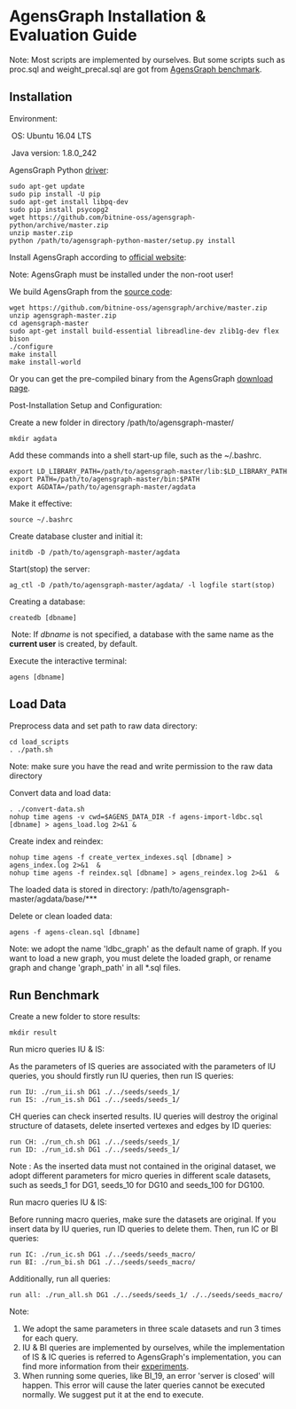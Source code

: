 # AgensGraph Installation & Evaluation Guide

Note: Most scripts are implemented by ourselves. But some scripts such as proc.sql and weight_precal.sql are got from [AgensGraph benchmark](https://github.com/bitnine-oss/ldbc-snb-agensgraph). 

## Installation

Environment:

​	OS: Ubuntu 16.04 LTS

​	Java version: 1.8.0_242

AgensGraph Python [driver](https://github.com/bitnine-oss/agensgraph-python):

```
sudo apt-get update
sudo pip install -U pip
sudo apt-get install libpq-dev
sudo pip install psycopg2
wget https://github.com/bitnine-oss/agensgraph-python/archive/master.zip
unzip master.zip
python /path/to/agensgraph-python-master/setup.py install
```



Install AgensGraph according to [official website](https://bitnine.net/documentations/manual/agens_graph_quick_guide.html#installation):

Note: AgensGraph must be installed under the non-root user!

We build AgensGraph from the [source code](https://github.com/bitnine-oss/agensgraph):

```
wget https://github.com/bitnine-oss/agensgraph/archive/master.zip
unzip agensgraph-master.zip
cd agensgraph-master
sudo apt-get install build-essential libreadline-dev zlib1g-dev flex bison
./configure
make install
make install-world
```

Or you can get the pre-compiled binary from the AgensGraph [download page](https://bitnine.net/downloads).



Post-Installation Setup and Configuration:

Create a new folder in directory /path/to/agensgraph-master/

```
mkdir agdata
```

Add these commands into a shell start-up file, such as the ~/.bashrc.

```
export LD_LIBRARY_PATH=/path/to/agensgraph-master/lib:$LD_LIBRARY_PATH
export PATH=/path/to/agensgraph-master/bin:$PATH
export AGDATA=/path/to/agensgraph-master/agdata
```

Make it effective:

```
source ~/.bashrc
```

Create database cluster and initial it:

```
initdb -D /path/to/agensgraph-master/agdata
```

Start(stop) the server:

```
ag_ctl -D /path/to/agensgraph-master/agdata/ -l logfile start(stop)
```

Creating a database:

```
createdb [dbname]
```

​	Note: If *dbname* is not specified, a database with the same name as the **current user** is created, by default.

Execute the interactive terminal:

```
agens [dbname]
```



## Load Data

Preprocess data and set path to raw data directory:

```
cd load_scripts
. ./path.sh
```

Note: make sure you have the read and write permission to the raw data directory

Convert data and load data:

```
. ./convert-data.sh
nohup time agens -v cwd=$AGENS_DATA_DIR -f agens-import-ldbc.sql [dbname] > agens_load.log 2>&1 &
```

Create index and reindex:

```
nohup time agens -f create_vertex_indexes.sql [dbname] > agens_index.log 2>&1  &
nohup time agens -f reindex.sql [dbname] > agens_reindex.log 2>&1  &
```

The loaded data is stored in directory: /path/to/agensgraph-master/agdata/base/***

Delete or clean loaded data:

```
agens -f agens-clean.sql [dbname] 
```

Note:  we adopt the name 'ldbc_graph' as the default name of graph. If you want to load a new graph, you must delete the loaded graph, or rename graph and change  'graph_path' in all *.sql files.



## Run Benchmark

Create a new folder to store results:

```
mkdir result
```

Run micro queries IU & IS:

As the parameters of IS queries are associated with the parameters of IU queries, you should firstly run IU queries, then run IS queries:

```
run IU: ./run_ii.sh DG1 ./../seeds/seeds_1/
run IS: ./run_is.sh DG1 ./../seeds/seeds_1/
```

CH queries can check inserted results. IU queries will destroy the original structure of datasets,  delete inserted vertexes and edges by ID queries:

```
run CH: ./run_ch.sh DG1 ./../seeds/seeds_1/
run ID: ./run_id.sh DG1 ./../seeds/seeds_1/
```

Note : As the inserted data must not contained in the original dataset, we adopt different parameters for micro queries in different scale datasets, such as seeds_1 for DG1, seeds_10 for DG10 and seeds_100 for DG100.



Run macro queries IU & IS:

Before running macro queries, make sure the datasets are original. If you insert data by IU queries, run ID queries to delete them. Then,  run IC or BI queries:	

```
run IC: ./run_ic.sh DG1 ./../seeds/seeds_macro/
run BI: ./run_bi.sh DG1 ./../seeds/seeds_macro/
```



Additionally, run all queries:

```
run all: ./run_all.sh DG1 ./../seeds/seeds_1/ ./../seeds/seeds_macro/
```

Note: 

1. We adopt the same parameters in three scale datasets and run 3 times for each query. 
2.  IU & BI queries are implemented by ourselves, while the implementation of IS & IC queries is referred to AgensGraph's implementation, you can find more information from their [experiments](https://github.com/bitnine-oss/ldbc-snb-agensgraph).
3. When running some queries, like BI_19,  an error 'server is closed' will happen. This error will cause the later queries cannot be executed normally. We suggest put it at the end to execute.